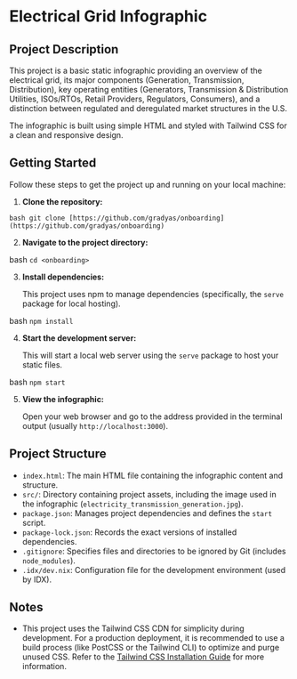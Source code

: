 # Electrical Grid Infographic

## Project Description

This project is a basic static infographic providing an overview of the electrical grid, its major components (Generation, Transmission, Distribution), key operating entities (Generators, Transmission & Distribution Utilities, ISOs/RTOs, Retail Providers, Regulators, Consumers), and a distinction between regulated and deregulated market structures in the U.S.

The infographic is built using simple HTML and styled with Tailwind CSS for a clean and responsive design.

## Getting Started

Follow these steps to get the project up and running on your local machine:

1.  **Clone the repository:**


`bash git clone [https://github.com/gradyas/onboarding](https://github.com/gradyas/onboarding)`


2.  **Navigate to the project directory:**


bash `cd <onboarding>`

3.  **Install dependencies:**

    This project uses npm to manage dependencies (specifically, the `serve` package for local hosting).


bash `npm install`

4.  **Start the development server:**

    This will start a local web server using the `serve` package to host your static files.


bash `npm start`

5.  **View the infographic:**

    Open your web browser and go to the address provided in the terminal output (usually `http://localhost:3000`).

## Project Structure

-   `index.html`: The main HTML file containing the infographic content and structure.
-   `src/`: Directory containing project assets, including the image used in the infographic (`electricity_transmission_generation.jpg`).
-   `package.json`: Manages project dependencies and defines the `start` script.
-   `package-lock.json`: Records the exact versions of installed dependencies.
-   `.gitignore`: Specifies files and directories to be ignored by Git (includes `node_modules`).
-   `.idx/dev.nix`: Configuration file for the development environment (used by IDX).


## Notes

-   This project uses the Tailwind CSS CDN for simplicity during development. For a production deployment, it is recommended to use a build process (like PostCSS or the Tailwind CLI) to optimize and purge unused CSS. Refer to the [Tailwind CSS Installation Guide](https://tailwindcss.com/docs/installation) for more information.



